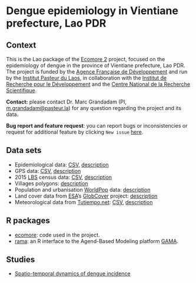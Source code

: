 
<!-- README.md is generated from README.Rmd. Please edit that file -->

# Dengue epidemiology in Vientiane prefecture, Lao PDR

<!-- badges: start -->

<!-- badges: end -->

## Context

This is the Lao package of the [Ecomore 2](http://www.ecomore.org)
project, focused on the epidemiology of dengue in the province of
Vientiane prefecture, Lao PDR. The project is funded by the [Agence
Française de Développement](https://afd.fr) and run by the [Institut
Pasteur du Laos](http://www.pasteur.la), in collaboration with the
[Institut de Recherche pour le Développement](https://en.ird.fr) and the
[Centre National de la Recherche Scientifique](http://www.cnrs.fr).

**Contact:** please contact Dr. Marc Grandadam (PI,
<m.grandadam@pasteur.la>) for any question regarding the project and its
data.

**Bug report and feature request**: you can report bugs or
inconsistencies or request for additional feature by clicking `New
issue` [here](https://github.com/ecomore2/ecomore2.github.io/issues).

## Data sets

  - Epidemiological data:
    [CSV](https://raw.githubusercontent.com/ecomore2/pacs/master/data/pacs.csv),
    [description](https://ecomore2.github.io/pacs)
  - GPS data:
    [CSV](https://raw.githubusercontent.com/ecomore2/gps/master/data/gps.csv),
    [description](https://ecomore2.github.io/gps)
  - 2015 [LBS](https://www.lsb.gov.la) census data:
    [CSV](https://raw.githubusercontent.com/ecomore2/census/master/data/census.csv),
    [description](https://ecomore2.github.io/census)
  - Villages polygons:
    [description](https://ecomore2.github.io/villages-polygons)
  - Population and urbanisation [WorldPop](https://www.worldpop.org)
    data: [description](https://ecomore2.github.io/worldpop)
  - Land cover data from [ESA](https://www.esa.int)’s
    [GlobCover](http://due.esrin.esa.int/page_globcover.php) project:
    [description](https://ecomore2.github.io/globcover)
  - Meteorological data from [Tutiempo.net](https://en.tutiempo.net):
    [CSV](https://raw.githubusercontent.com/ecomore2/meteo/master/data/meteo.csv),
    [description](https://ecomore2.github.io/meteo)

## R packages

  - [ecomore](https://ecomore2.github.io/ecomore): code used in the
    project.
  - [rama](https://r-and-gama.github.io/rama): an R interface to the
    Agend-Based Modeling platform
    [GAMA](https://gama-platform.github.io).

## Studies

  - [Spatio-temporal dynamics of dengue
    incidence](https://ecomore2.github.io/spatio-temporal-description)
